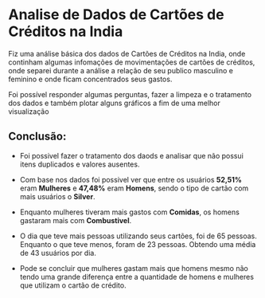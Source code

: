 # Analise de Dados de Cartões de Créditos na India

Fiz uma análise básica dos dados de Cartões de Créditos na India, onde continham algumas infomações de movimentações de cartões de créditos, onde separei durante a análise a relação de seu publico masculino e feminino e onde ficam concentrados seus gastos.

Foi possível responder algumas perguntas, fazer a limpeza e o tratamento dos dados e também plotar alguns gráficos a fim de uma melhor visualização

## **Conclusão:**

- Foi possivel fazer o tratamento dos daods e analisar que não possui itens duplicados e valores ausentes.

- Com base nos dados foi possivel ver que entre os usuários **52,51%** eram **Mulheres** e **47,48%** eram **Homens**, sendo o tipo de cartão com mais usuários o **Silver**.
    
- Enquanto mulheres tiveram mais gastos com **Comidas**, os homens gastaram mais com **Combustivel**.
     
- O dia que teve mais pessoas utilizando seus cartões, foi de 65 pessoas. Enquanto o que teve menos, foram de 23 pessoas. Obtendo uma média de 43 usuários por dia.
    
- Pode se concluir que mulheres gastam mais que homens mesmo não tendo uma grande diferença entre a quantidade de homens e mulheres que utilizam o cartão de crédito.
